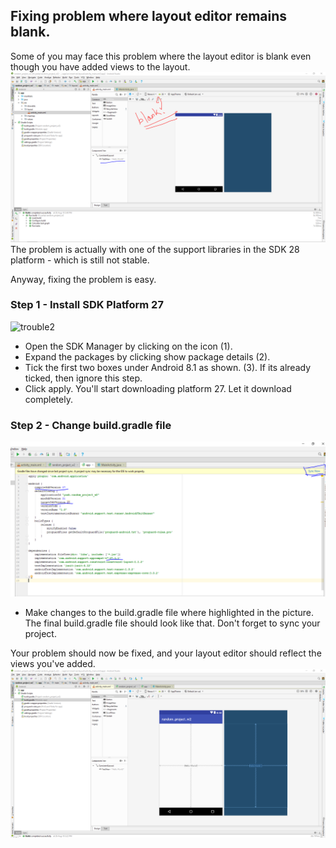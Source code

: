 ## Fixing problem where layout editor remains blank.

Some of you may face this problem where the layout editor is blank even though you have added views to the layout.<br>
![trouble1](assets/trouble1.PNG)<br>
The problem is actually with one of the support libraries in the SDK 28 platform - which is still not stable.<br>

Anyway, fixing the problem is easy.

### Step 1 - Install SDK Platform 27<br>
![trouble2](assets/trouble2.PNG)<br>
- Open the SDK Manager by clicking on the icon (1).
- Expand the packages by clicking show package details (2).
- Tick the first two boxes under Android 8.1 as shown. (3). If its already ticked, then ignore this step.
- Click apply. You'll start downloading platform 27. Let it download completely.

### Step 2 - Change build.gradle file<br>
![trouble3](assets/trouble3.PNG)<br>
- Make changes to the build.gradle file where highlighted in the picture. The final build.gradle file should look like that. Don't forget to sync your project.

Your problem should now be fixed, and your layout editor should reflect the views you've added.<br>
![trouble4](assets/trouble4.png)

